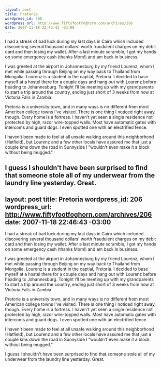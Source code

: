 ```yaml
--- 
layout: post
title: Pretoria
wordpress_id: 206
wordpress_url: http://www.fiftyfootfoghorn.com/archives/206
date: 2007-11-18 22:46:43 -03:00
---
```

I had a streak of bad luck during my last days in Cairo which included discovering several thousand dollars' worth fraudulent charges on my debit card and then losing my wallet. After a last minute scramble, I got my hands on some emergency cash (thanks Mom!) and am back in business.

I was greeted at the airport in Johannesburg by my friend Lourenz, whom I met while passing through Beijing on my way back to Thailand from Mongolia. Lourenz is a student in the captial, Pretoria. I decided to base myself at a hostel there for a couple days and hang out with Lourenz before heading to Johannesburg. Tonight I'll be meeting up with my grandparents to start a trip around the country, ending just short of 3 weeks from now at Victoria Falls in Zambia.

Pretoria is a university town, and in many ways is no different from most American college towns I've visited. There is one thing I noticed right away, though. Every home is a fortress. I haven't yet seen a single residence not protected by high, razor wire-topped walls. Most have automatic gates with intercoms and guard dogs. I even spotted one with an electrified fence.

I haven't been made to feel at all unsafe walking around this neighborhood (Hatfield), but Lourenz and a few other locals have assured me that just a couple kms down the road in Sunnyside I "wouldn't even make it a block without being mugged."

I guess I shouldn't have been surprised to find that someone stole all of my underwear from the laundry line yesterday. Great.
--- 
layout: post
title: Pretoria
wordpress_id: 206
wordpress_url: http://www.fiftyfootfoghorn.com/archives/206
date: 2007-11-18 22:46:43 -03:00
---
I had a streak of bad luck during my last days in Cairo which included discovering several thousand dollars' worth fraudulent charges on my debit card and then losing my wallet. After a last minute scramble, I got my hands on some emergency cash (thanks Mom!) and am back in business.

I was greeted at the airport in Johannesburg by my friend Lourenz, whom I met while passing through Beijing on my way back to Thailand from Mongolia. Lourenz is a student in the captial, Pretoria. I decided to base myself at a hostel there for a couple days and hang out with Lourenz before heading to Johannesburg. Tonight I'll be meeting up with my grandparents to start a trip around the country, ending just short of 3 weeks from now at Victoria Falls in Zambia.

Pretoria is a university town, and in many ways is no different from most American college towns I've visited. There is one thing I noticed right away, though. Every home is a fortress. I haven't yet seen a single residence not protected by high, razor wire-topped walls. Most have automatic gates with intercoms and guard dogs. I even spotted one with an electrified fence.

I haven't been made to feel at all unsafe walking around this neighborhood (Hatfield), but Lourenz and a few other locals have assured me that just a couple kms down the road in Sunnyside I "wouldn't even make it a block without being mugged."

I guess I shouldn't have been surprised to find that someone stole all of my underwear from the laundry line yesterday. Great.

